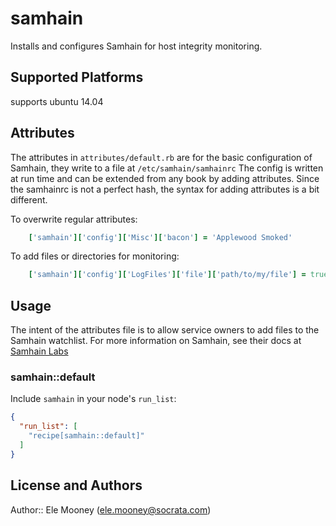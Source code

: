 # samhain
Installs and configures Samhain for host integrity monitoring. 

## Supported Platforms

supports ubuntu 14.04

## Attributes

The attributes in `attributes/default.rb` are for the 
basic configuration of Samhain, they write to a file 
at `/etc/samhain/samhainrc` The config is written at 
run time and can be extended from any book by adding 
attributes. Since the samhainrc is not a perfect hash, 
the syntax for adding attributes is a bit different. 

To overwrite regular attributes:
```ruby
    ['samhain']['config']['Misc']['bacon'] = 'Applewood Smoked'
```
To add files or directories for monitoring: 
```ruby
    ['samhain']['config']['LogFiles']['file']['path/to/my/file'] = true
```
## Usage
The intent of the attributes file is to allow
service owners to add files to the Samhain watchlist. 
For more information on Samhain, see their docs at
[Samhain Labs](http://www.la-samhna.de/samhain/s_documentation.html)

### samhain::default

Include `samhain` in your node's `run_list`:

```json
{
  "run_list": [
    "recipe[samhain::default]"
  ]
}
```

## License and Authors

Author:: Ele Mooney (ele.mooney@socrata.com)
